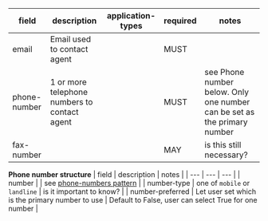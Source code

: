 | field | description | application-types | required | notes |
| --- | --- | --- | --- | --- |
| email | Email used to contact agent | | MUST |  |
| phone-number | 1 or more telephone numbers to contact agent | | MUST | see Phone number below. Only one number can be set as the primary number |
| fax-number | | | MAY | is this still necessary? |

**Phone number structure**
| field | description | notes |
| --- | --- | --- | 
| number | | see [phone-numbers pattern](https://design-system.service.gov.uk/patterns/phone-numbers/) |
| number-type | one of `mobile` or `landline` | is it important to know? |
| number-preferred | Let user set which is the primary number to use | Default to False, user can select True for one number |

